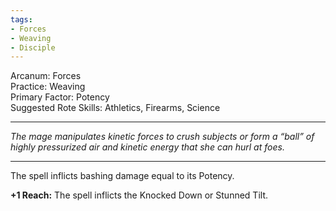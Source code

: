 ```yaml
---
tags:
- Forces
- Weaving
- Disciple
---
```


Arcanum: Forces\
Practice: Weaving\
Primary Factor: Potency\
Suggested Rote Skills: Athletics, Firearms, Science

---

_The mage manipulates kinetic forces to crush subjects or form a “ball” of highly pressurized air and kinetic energy that she can hurl at foes._

---

The spell inflicts bashing damage equal to its Potency.

**+1 Reach:** The spell inflicts the Knocked Down or Stunned Tilt.